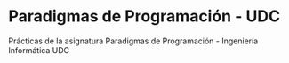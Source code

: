 # Paradigmas de Programación - UDC

Prácticas de la asignatura Paradigmas de Programación - Ingeniería Informática UDC
